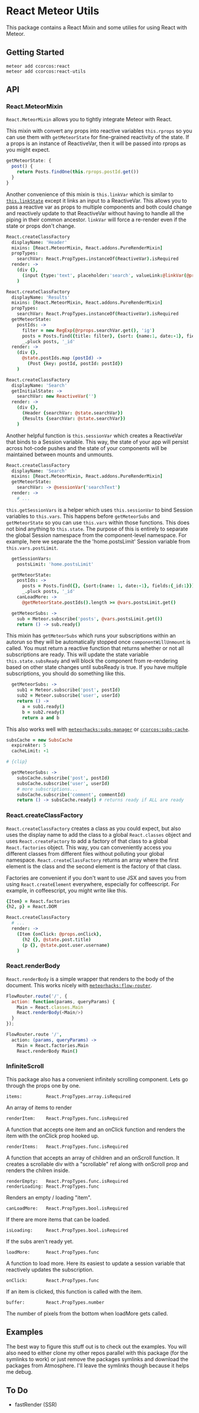 # React Meteor Utils

This package contains a React Mixin and some utilies for using React with Meteor.

## Getting Started

    meteor add ccorcos:react
    meteor add ccorcos:react-utils

## API

### React.MeteorMixin

`React.MeteorMixin` allows you to tightly integrate Meteor with React. 

This mixin with convert any props into reactive variables `this.rprops` so you can use them with `getMeteorState` for fine-grained reactivity of the state. If a props is an instance of ReactiveVar, then it will be passed into rprops as you might expect.

```js
getMeteorState: {
  post() {
    return Posts.findOne(this.rprops.postId.get())
  }
}
```

Another convenience of this mixin is `this.linkVar` which is similar to [`this.linkState`](http://facebook.github.io/react/docs/two-way-binding-helpers.html) except it links an input to a ReactiveVar. This allows you to pass a reactive var as props to multiple components and both could change and reactively update to that ReactiveVar without having to handle all the piping in their common ancestor. `linkVar` will force a re-render even if the state or props don't change.

```coffee
React.createClassFactory
  displayName: 'Header'
  mixins: [React.MeteorMixin, React.addons.PureRenderMixin]
  propTypes:
    searchVar: React.PropTypes.instanceOf(ReactiveVar).isRequired
  render: ->
    (div {},
      (input {type:'text', placeholder:'search', valueLink:@linkVar(@props.searchVar)})
    )

React.createClassFactory
  displayName: 'Results'
  mixins: [React.MeteorMixin, React.addons.PureRenderMixin]
  propTypes:
    searchVar: React.PropTypes.instanceOf(ReactiveVar).isRequired
  getMeteorState:
    postIds: -> 
      filter = new RegExp(@rprops.searchVar.get(), 'ig')
      posts = Posts.find({title: filter}, {sort: {name:1, date:-1}, fields: {_id: 1}}).fetch()
      _.pluck posts, '_id'
  render: ->  
    (div {},
      @state.postIds.map (postId) ->
        (Post {key: postId, postId: postId})
    )

React.createClassFactory
  displayName: 'Search'
  getInitialState: ->
    searchVar: new ReactiveVar('')
  render: ->
    (div {},
      (Header {searchVar: @state.searchVar})
      (Results {searchVar: @state.searchVar})
    )
```

Another helpful function is `this.sessionVar` which creates a ReactiveVar that binds to a Session variable. This way, the state of your app will persist across hot-code pushes and the state of your components will be maintained between mounts and unmounts.

```coffee
React.createClassFactory
  displayName: 'Search'
  mixins: [React.MeteorMixin, React.addons.PureRenderMixin]
  getMeteorState:
    searchVar: -> @sessionVar('searchText')
  render: ->
    # ...
```

`this.getSessionVars` is a helper which uses `this.sessionVar` to bind Session variables to `this.vars`. This happens before `getMeteorSubs` and `getMeteorState` so you can use `this.vars` within those functions. This does not bind anything to `this.state`. The purpose of this is entirely to separate the global Session namespace from the component-level namespace. For example, here we separate the the 'home.postsLimit' Session variable from `this.vars.postLimit`.

```coffee
  getSessionVars:
    postsLimit: 'home.postsLimit'

  getMeteorState:
    postIds: -> 
      posts = Posts.find({}, {sort:{name: 1, date:-1}, fields:{_id:1}}).fetch()
      _.pluck posts, '_id'
    canLoadMore: -> 
      @getMeteorState.postIds().length >= @vars.postsLimit.get()

  getMeteorSubs: ->
    sub = Meteor.subscribe('posts', @vars.postsLimit.get())
    return () -> sub.ready()
```

This mixin has `getMeteorSubs` which runs your subscriptions within an autorun so they will be automatically stopped once `componentWillUnmount` is called. You must return a reactive function that returns whether or not all subscriptions are ready. This will update the state variable `this.state.subsReady` and will block the component from re-rendering based on other state changes until subsReady is true. If you have multiple subscriptions, you should do something like this.

```coffee
  getMeteorSubs: ->
    sub1 = Meteor.subscribe('post', postId)
    sub2 = Meteor.subscribe('user', userId)
    return () -> 
      a = sub1.ready()
      b = sub2.ready()
      return a and b
```

This also works well with [`meteorhacks:subs-manager`](https://github.com/meteorhacks/subs-manager) or [`ccorcos:subs-cache`](https://github.com/ccorcos/meteor-subs-cache).

```coffee
subsCache = new SubsCache
  expireAter: 5
  cacheLimit: -1

# {clip}

  getMeteorSubs: ->
    subsCache.subscribe('post', postId)
    subsCache.subscribe('user', userId)
    # more subscriptions...
    subsCache.subscribe('comment', commentId)
    return () -> subsCache.ready() # returns ready if ALL are ready
```

### React.createClassFactory

`React.createClassFactory` creates a class as you could expect, but also uses the display name to add the class to a global `React.classes` object and uses `React.createFactory` to add a factory of that class to a global `React.factories` object. This way, you can conveniently access you different classes from different files without polluting your global namespace. `React.createClassFactory` returns an array where the first element is the class and the second element is the factory of that class. 

Factories are convenient if you don't want to use JSX and saves you from using `React.createElement` everywhere, especially for coffeescript. For example, in coffeescript, you might write like this.

```coffee
{Item} = React.factories
{h2, p} = React.DOM

React.createClassFactory
  # ...
  render: -> 
    (Item {onClick: @props.onClick},
      (h2 {}, @state.post.title)
      (p {}, @state.post.user.username)
    )
```

### React.renderBody
`React.renderBody` is a simple wrapper that renders to the body of the document. This works nicely with [`meteorhacks:flow-router`](https://github.com/meteorhacks/flow-router).

```js
FlowRouter.route('/', {
  action: function(params, queryParams) {
    Main = React.classes.Main
    React.renderBody(<Main/>)
  }
});
```

```coffee
FlowRouter.route '/', 
  action: (params, queryParams) ->
    Main = React.factories.Main
    React.renderBody Main()
```

### InfiniteScroll

This package also has a convenient infinitely scrolling component. Lets go through the props one by one.

    items:         React.PropTypes.array.isRequired

An array of items to render

    renderItem:    React.PropTypes.func.isRequired

A function that accepts one item and an onClick function and renders the item with the onClick prop hooked up.

    renderItems:   React.PropTypes.func.isRequired

A function that accepts an array of children and an onScroll function. It creates a scrollable div with a "scrollable" ref along with onScroll prop and renders the chilren inside.

    renderEmpty:   React.PropTypes.func.isRequired
    renderLoading: React.PropTypes.func

Renders an empty / loading "item".

    canLoadMore:   React.PropTypes.bool.isRequired

If there are more items that can be loaded.

    isLoading:     React.PropTypes.bool.isRequired

If the subs aren't ready yet.

    loadMore:      React.PropTypes.func

A function to load more. Here its easiest to update a session variable that reactively updates the subscription.

    onClick:       React.PropTypes.func

If an item is clicked, this function is called with the item.

    buffer:        React.PropTypes.number

The number of pixels from the bottom when loadMore gets called.

## Examples

The best way to figure this stuff out is to check out the examples. You will also need to either clone my other repos parallel with this package (for the symlinks to work) or just remove the packages symlinks and download the packages from Atmosphere. I'll leave the symlinks though because it helps me debug.

## To Do

- fastRender (SSR)
